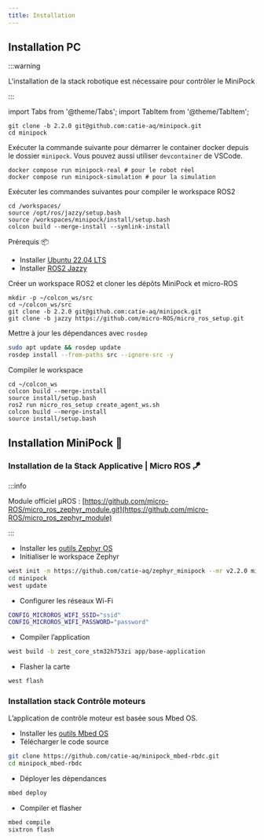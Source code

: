 ```yaml
---
title: Installation
---
```


## Installation PC

:::warning

L'installation de la stack robotique est nécessaire pour contrôler le MiniPock

:::

import Tabs from '@theme/Tabs';
import TabItem from '@theme/TabItem';

<Tabs>
<TabItem value="docker" label="Docker 🐳" default>

```shell
git clone -b 2.2.0 git@github.com:catie-aq/minipock.git
cd minipock
```

Exécuter la commande suivante pour démarrer le container docker depuis le dossier `minipock`. Vous pouvez aussi utiliser `devcontainer` de VSCode.

```shell
docker compose run minipock-real # pour le robot réel
docker compose run minipock-simulation # pour la simulation
```

Exécuter les commandes suivantes pour compiler le workspace ROS2

```shell
cd /workspaces/
source /opt/ros/jazzy/setup.bash
source /workspaces/minipock/install/setup.bash
colcon build --merge-install --symlink-install
```

</TabItem>

<TabItem value="standalone" label="Standalone 🖥️">

Prérequis 📦

- Installer [Ubuntu 22.04 LTS](https://ubuntu.com/download/raspberry-pi)
- Installer [ROS2 Jazzy](https://docs.ros.org/en/humble/Installation.html)

Créer un workspace ROS2 et cloner les dépôts MiniPock et micro-ROS

```shell
mkdir -p ~/colcon_ws/src
cd ~/colcon_ws/src
git clone -b 2.2.0 git@github.com:catie-aq/minipock.git
git clone -b jazzy https://github.com/micro-ROS/micro_ros_setup.git
```

Mettre à jour les dépendances avec `rosdep`

```bash
sudo apt update && rosdep update
rosdep install --from-paths src --ignore-src -y
```

Compiler le workspace

```shell
cd ~/colcon_ws
colcon build --merge-install
source install/setup.bash
ros2 run micro_ros_setup create_agent_ws.sh
colcon build --merge-install
source install/setup.bash
```

</TabItem>

</Tabs>

## Installation MiniPock 🚀

### Installation de la Stack Applicative | Micro ROS 🪁

:::info

Module officiel µROS : [https://github.com/micro-ROS/micro_ros_zephyr_module.git](https://github.com/micro-ROS/micro_ros_zephyr_module)

:::

- Installer les [outils Zephyr OS](https://docs.zephyrproject.org/latest/develop/getting_started/index.html)
- Initialiser le workspace Zephyr

```bash
west init -m https://github.com/catie-aq/zephyr_minipock --mr v2.2.0 minipock
cd minipock
west update
```

- Configurer les réseaux Wi-Fi

```bash
CONFIG_MICROROS_WIFI_SSID="ssid"
CONFIG_MICROROS_WIFI_PASSWORD="password"
```

- Compiler l’application

```bash
west build -b zest_core_stm32h753zi app/base-application
```

- Flasher la carte

```bash
west flash
```

### Installation stack Contrôle moteurs

L’application de contrôle moteur est basée sous Mbed OS.

- Installer les [outils Mbed OS](https://6tron.catie-lab.net/ressources_logicielles/mbed/)
- Télécharger le code source

```bash
git clone https://github.com/catie-aq/minipock_mbed-rbdc.git
cd minipock_mbed-rbdc
```

- Déployer les dépendances

```bash
mbed deploy
```

- Compiler et flasher

```bash
mbed compile
sixtron flash
```
